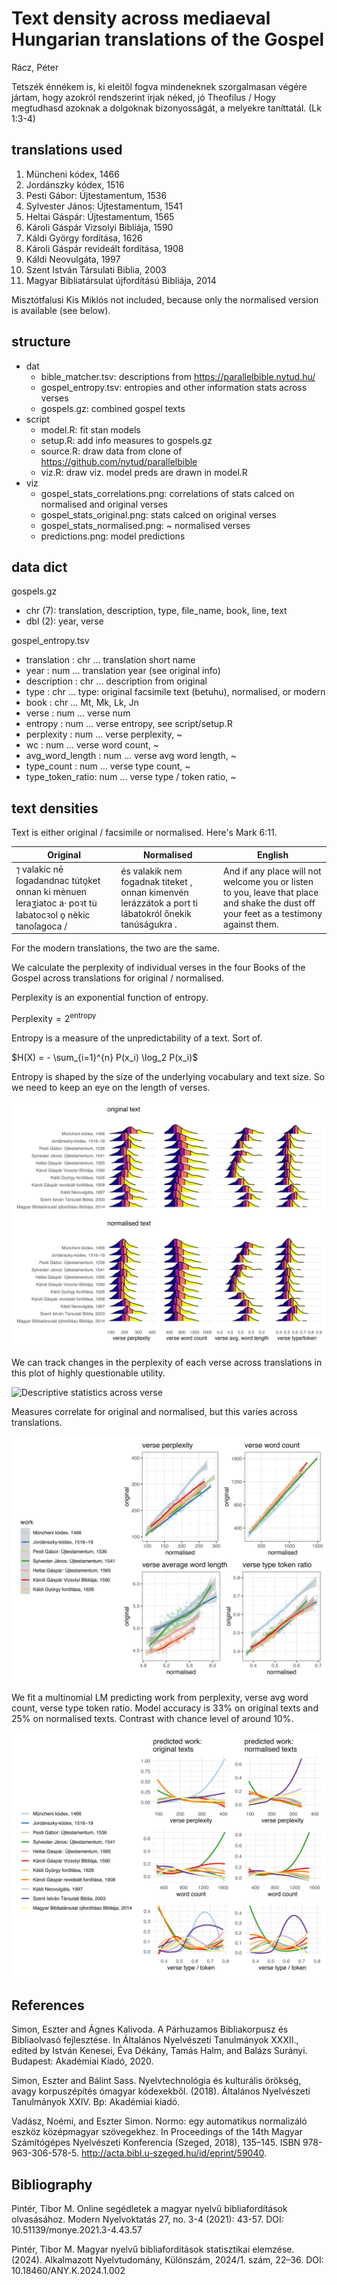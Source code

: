 # Text density across mediaeval Hungarian translations of the Gospel

Rácz, Péter

Tetszék énnékem is, ki eleitől fogva mindeneknek szorgalmasan végére jártam, hogy azokról rendszerint írjak néked, jó Theofilus / Hogy megtudhasd azoknak a dolgoknak bizonyosságát, a melyekre taníttatál. (Lk 1:3-4)

## translations used

1. Müncheni kódex, 1466    
2. Jordánszky kódex, 1516                        
3. Pesti Gábor: Újtestamentum, 1536                
4. Sylvester János: Újtestamentum, 1541            
5. Heltai Gáspár: Újtestamentum, 1565              
6. Károli Gáspár Vizsolyi Bibliája, 1590           
7. Káldi György fordítása, 1626                    
8. Károli Gáspár revideált fordítása, 1908
9. Káldi Neovulgáta, 1997 
10. Szent István Társulati Biblia, 2003
11. Magyar Bibliatársulat újfordítású Bibliája, 2014

Misztótfalusi Kis Miklós not included, because only the normalised version is available (see below).

## structure

- dat
	- bible_matcher.tsv: descriptions from https://parallelbible.nytud.hu/
	- gospel_entropy.tsv: entropies and other information stats across verses
	- gospels.gz: combined gospel texts
- script
	- model.R: fit stan models
	- setup.R: add info measures to gospels.gz
	- source.R: draw data from clone of https://github.com/nytud/parallelbible
	- viz.R: draw viz. model preds are drawn in model.R
- viz
	- gospel_stats_correlations.png: correlations of stats calced on normalised and original verses
	- gospel_stats_original.png: stats calced on original verses
	- gospel_stats_normalised.png: ~ normalised verses
	- predictions.png: model predictions

## data dict

gospels.gz

- chr (7): translation, description, type, file_name, book, line, text
- dbl (2): year, verse

gospel_entropy.tsv

 - translation     : chr ... translation short name
 - year            : num ... translation year (see original info)
 - description     : chr ... description from original
 - type            : chr ... type: original facsimile text (betuhu), normalised, or modern
 - book            : chr ... Mt, Mk, Lk, Jn
 - verse           : num ... verse num
 - entropy         : num ... verse entropy, see script/setup.R
 - perplexity      : num ... verse perplexity, ~
 - wc              : num ... verse word count, ~
 - avg_word_length : num ... verse avg word length, ~
 - type_count      : num ... verse type count, ~
 - type_token_ratio: num ... verse type / token ratio, ~

## text densities

Text is either original / facsimile or normalised. Here's Mark 6:11.

| Original | Normalised | English |
|----------|------------|---------|
| ⁊ valakic nē ſogadandnac tu̇to̗ket  onnan ki mènuen leraʒiatoc a· poꝛt tu̇ labatocꝛol o̗ nèkic tanoſagoca / | és valakik nem fogadnak titeket , onnan kimenvén lerázzátok a port ti lábatokról őnekik tanúságukra . | And if any place will not welcome you or listen to you, leave that place and shake the dust off your feet as a testimony against them. |

For the modern translations, the two are the same.

We calculate the perplexity of individual verses in the four Books of the Gospel across translations for original / normalised.

Perplexity is an exponential function of entropy.

$\text{Perplexity} = 2^{\text{entropy}}$

Entropy is a measure of the unpredictability of a text. Sort of.

$H(X) = - \sum_{i=1}^{n} P(x_i) \log_2 P(x_i)$

Entropy is shaped by the size of the underlying vocabulary and text size. So we need to keep an eye on the length of verses.

![Descriptive statistics](viz/gospel_stats.png)

We can track changes in the perplexity of each verse across translations in this plot of highly questionable utility.

![Descriptive statistics across verse](viz/gospel_lines.png)

Measures correlate for original and normalised, but this varies across translations.

![Correlations](viz/gospel_stats_correlations.png)

We fit a multinomial LM predicting work from perplexity, verse avg word count, verse type token ratio. Model accuracy is 33% on original texts and 25% on normalised texts. Contrast with chance level of around 10%.

![Fitted](viz/gospel_preds.png)

## References

Simon, Eszter and Ágnes Kalivoda. A Párhuzamos Bibliakorpusz és Bibliaolvasó fejlesztése. In Általános Nyelvészeti Tanulmányok XXXII., edited by István Kenesei, Éva Dékány, Tamás Halm, and Balázs Surányi. Budapest: Akadémiai Kiadó, 2020.

Simon, Eszter and Bálint Sass. Nyelvtechnológia és kulturális örökség, avagy korpuszépítés ómagyar kódexekből. (2018). Általános Nyelvészeti Tanulmányok XXIV. Bp: Akadémiai kiadó.

Vadász, Noémi, and Eszter Simon. Normo: egy automatikus normalizáló eszköz középmagyar szövegekhez. In Proceedings of the 14th Magyar Számítógépes Nyelvészeti Konferencia (Szeged, 2018), 135–145. ISBN 978-963-306-578-5. http://acta.bibl.u-szeged.hu/id/eprint/59040.

## Bibliography

Pintér, Tibor M. Online segédletek a magyar nyelvű bibliafordítások olvasásához. Modern Nyelvoktatás 27, no. 3-4 (2021): 43-57. DOI: 10.51139/monye.2021.3-4.43.57

Pintér, Tibor M. Magyar nyelvű bibliafordítások statisztikai elemzése. (2024). Alkalmazott Nyelvtudomány, Különszám, 2024/1. szám, 22–36. DOI: 10.18460/ANY.K.2024.1.002
